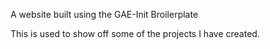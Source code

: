 A website built using the GAE-Init Broilerplate

This is used to show off some of the projects I have created.
